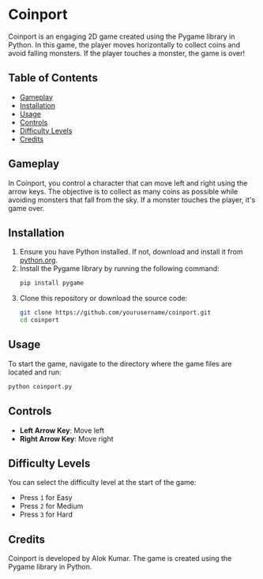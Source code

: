 # Coinport

Coinport is an engaging 2D game created using the Pygame library in Python. In this game, the player moves horizontally to collect coins and avoid falling monsters. If the player touches a monster, the game is over!

## Table of Contents
- [Gameplay](#gameplay)
- [Installation](#installation)
- [Usage](#usage)
- [Controls](#controls)
- [Difficulty Levels](#difficulty-levels)
- [Credits](#credits)

## Gameplay
In Coinport, you control a character that can move left and right using the arrow keys. The objective is to collect as many coins as possible while avoiding monsters that fall from the sky. If a monster touches the player, it's game over.

## Installation
1. Ensure you have Python installed. If not, download and install it from [python.org](https://www.python.org/).
2. Install the Pygame library by running the following command:
   ```sh
   pip install pygame
   ```
3. Clone this repository or download the source code:
   ```sh
   git clone https://github.com/yourusername/coinport.git
   cd coinport
   ```

## Usage
To start the game, navigate to the directory where the game files are located and run:
```sh
python coinport.py
```

## Controls
- **Left Arrow Key**: Move left
- **Right Arrow Key**: Move right

## Difficulty Levels
You can select the difficulty level at the start of the game:
- Press `1` for Easy
- Press `2` for Medium
- Press `3` for Hard

## Credits
Coinport is developed by Alok Kumar. The game is created using the Pygame library in Python.
